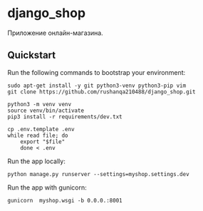 # django_shop

Приложение онлайн-магазина.

## Quickstart

Run the following commands to bootstrap your environment:

    sudo apt-get install -y git python3-venv python3-pip vim
    git clone https://github.com/rushanqa210488/django_shop.git

    python3 -m venv venv
    source venv/bin/activate
    pip3 install -r requirements/dev.txt

    cp .env.template .env
    while read file; do
        export "$file"
        done < .env

Run the app locally:

    python manage.py runserver --settings=myshop.settings.dev

Run the app with gunicorn:

    gunicorn  myshop.wsgi -b 0.0.0.:8001


